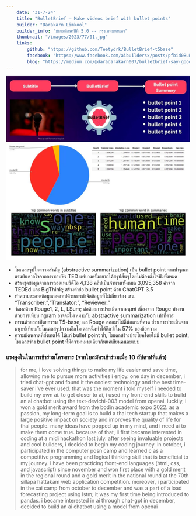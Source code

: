 ```yaml
---
    date: "31-7-24"
    title: "BulletBrief — Make videos brief with bullet points"
    builder: "Darakarn Limkool"
    builder_info: "มัธยมศึกษาปีที่ 5.0 -- กรุงเทพมหานคร"
    thumbnail: "/images/2023/77/01.jpg"
    links:
        github: "https://github.com/Teetydrk/BulletBrief-t5base"
        facebook: "https://www.facebook.com/aibuildersx/posts/pfbid0BuBcPMwBwbe4RV4LLyfL4qCSiRLAmkahVSR7B2fjgZU8kCNtN2AHfxdPr5x5nchSl"
        blog: "https://medium.com/@daradarakarn007/bulletbrief-say-goodbye-to-long-hours-of-video-consumption-with-bullet-summarizer-38064da23c9c"
---
```


![image](/images/2023/77/01.jpg)

- โมเดลสรุปใจความสำคัญ (abstractive summarization) เป็น bullet point จากปาฐกถา แรงบันดาลใจจากการชอบฟัง TED แต่บางครั้งอยากได้สรุปสั้นๆโดยไม่ต้องตั้งใจฟังทั้งหมด
- สร้างชุดข้อมูลจากการถอดเทปวิดีโอ 4,138 คลิปเป็นจำนวนทั้งหมด 3,095,358 คำจาก TEDEd และ BigThink; สร้างคำย่อ bullet point ด้วย ChatGPT 3.5
- ทำความสะอาดข้อมูลถอดเทปด้วยการกำจัดข้อมูลที่ไม่เกี่ยวข้อง เช่น “Transcriber:”,“Translator:”, “Reviewer:”
- วัดผลด้วย Rouge1, 2, L, LSum; ต่อด้วยการประเมินจากมนุษย์ เนื่องจาก Rouge ทำงานด้วยการเทียบ ngram อาจจะไม่เหมาะกับ abstractive summarization เท่าที่ควร
- เทรนด้วยสถาปัตยกรรม T5-base; ผล Rouge ออกมาไม่ดีนักตามที่คาด ส่วนการประเมินจากมนุษย์เทียบกับโมเดลสรุปความอีกโมเดลหนึ่งทำได้ดีกว่าใน 57% ของข้อความ
- ความผิดพลาดที่สังเกตได้ ได้แก่ bullet point ซ้ำ, โมเดลสร้างประโยคโดยไม่มี bullet point, โมเดลสร้าง bullet point ที่มีความหมายเดียวกันแค่เขียนคนละแบบ

### แรงจูงในในการเข้าร่วมโครงการ (จากใบสมัครเข้าร่วมเมื่อ 10 สัปดาห์ที่แล้ว)

> for me, i love solving things to make my life easier and save time, allowing me to pursue more activities i enjoy. one day in december, i tried chat-gpt and found it the coolest technology and the best time-saver i've ever used. that was the moment i told myself i needed to build my own ai. to get closer to ai, i used my front-end skills to build an ai chatbot using the text-devichi-003 model from openai. luckily, i won a gold merit award from the bodin academic expo 2022. as a passion, my long-term goal is to build a thai tech startup that makes a large positive impact on society and improves the quality of life for thai people. many ideas have popped up in my mind, and i need ai to make them come true. because of that, ii first became interested in coding at a midi hackathon last july. after seeing invaluable projects and cool builders, i decided to begin my coding journey. in october, i participated in the computer posn camp and learned c as a competitive programming and logical thinking skill that is beneficial to my journey. i have been practicing front-end languages (html, css, and javascript) since november and won first place with a gold merit in the regional round and a gold merit in the national round at the 70th sillapa hattakam web application competition. moreover, i participated in the cai camp from october to december and was a part of a load forecasting project using lstm; it was my first time being introduced to pandas. i became interested in ai through chat-gpt in december, decided to build an ai chatbot using a model from openai
    